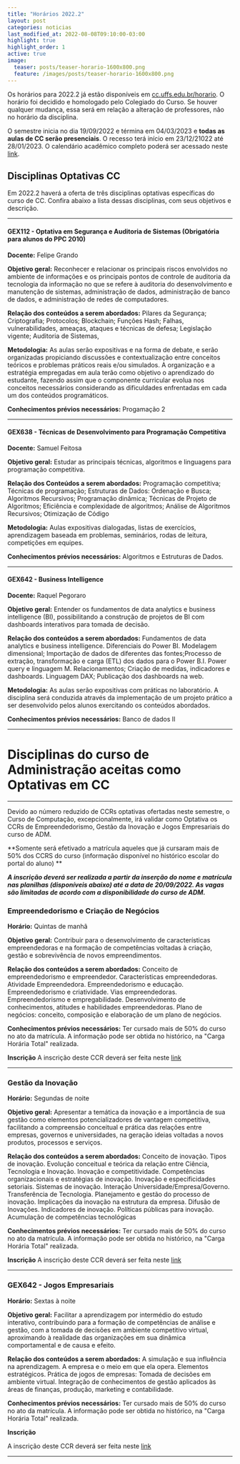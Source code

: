 ```yaml
---
title: "Horários 2022.2"
layout: post
categories: noticias
last_modified_at: 2022-08-08T09:10:00-03:00
highlight: true
highlight_order: 1
active: true
image:
  teaser: posts/teaser-horario-1600x800.png
  feature: /images/posts/teaser-horario-1600x800.png
---
```



Os horários para 2022.2 já estão disponíveis em [cc.uffs.edu.br/horario](https://cc.uffs.edu.br/horario/). O horário foi decidido e homologado pelo Colegiado do Curso. Se houver qualquer mudança, essa será em relação a alteração de professores, não no horário da disciplina. 

O semestre inicia no dia 19/09/2022 e términa em 04/03/2023 e **todas as aulas de CC serão presenciais**. O recesso terá início em 23/12/21022 até 28/01/2023.  O calendário acadêmico completo poderá ser acessado neste [link](www.uffs.edu.br/atos-normativos/portaria/gr/2022-2042). 


## Disciplinas Optativas CC

Em 2022.2 haverá a oferta de três disciplinas optativas específicas do curso de CC. Confira abaixo a lista dessas disciplinas, com seus objetivos e descrição.

---

#### GEX112 - Optativa em Segurança e Auditoria de Sistemas (Obrigatória para alunos do PPC 2010)

**Docente:** Felipe Grando

**Objetivo geral:**
Reconhecer e relacionar os principais riscos envolvidos no ambiente de informações e os principais pontos de controle de auditoria da tecnologia da informação no que se refere à auditoria do desenvolvimento e manutenção de sistemas, administração de dados, administração de banco de dados, e administração de redes de computadores.

**Relação dos conteúdos a serem abordados:**
Pilares da Segurança; Criptografia; Protocolos; Blockchain; Funções Hash; Falhas, vulnerabilidades, ameaças, ataques e técnicas de defesa; Legislação vigente; Auditoria de Sistemas,

**Metodologia:**
As aulas serão expositivas e na forma de debate, e serão organizadas propiciando discussões e contextualização entre conceitos teóricos e problemas práticos reais e/ou simulados. A organização e a estratégia empregadas em aula terão como objetivo o aprendizado do estudante, fazendo assim que o componente curricular evolua nos conceitos necessários considerando as dificuldades enfrentadas em cada um dos conteúdos programáticos.

**Conhecimentos prévios necessários:**
Progamação 2

---

#### GEX638 - Técnicas de Desenvolvimento para Programação Competitiva 

**Docente:** Samuel Feitosa

**Objetivo geral:**
Estudar as principais técnicas, algoritmos e linguagens para programação competitiva.

**Relação dos Conteúdos a serem abordados:**
Programação competitiva; Técnicas de programação; Estruturas de Dados:
   Ordenação e Busca;   Algoritmos Recursivos; Programação dinâmica; Técnicas de Projeto de Algoritmos; Eficiência e complexidade de algoritmos; Análise de Algoritmos Recursivos;
   Otimização de Código

**Metodologia:**
Aulas expositivas dialogadas, listas de exercícios, aprendizagem baseada em problemas, seminários, rodas de leitura, competições em equipes.

**Conhecimentos prévios necessários:**
Algoritmos e Estruturas de Dados.



---

#### GEX642 - Business Intelligence

**Docente:**
Raquel Pegoraro

**Objetivo geral:**
Entender os fundamentos de data analytics e business intelligence (BI), possibilitando a construção de projetos de BI com dashboards interativos para tomada de decisão.


**Relação dos conteúdos a serem abordados:**
Fundamentos de data analytics e business intelligence. Diferenciais do Power BI. Modelagem dimensional; Importação de dados de diferentes das fontes;Processo de extração, transformação e carga (ETL) dos dados para o Power B.I. Power query e linguagem M. Relacionamentos; Criação de medidas, indicadores e dashboards. Linguagem DAX; Publicação dos dashboards na web.


**Metodologia:**
As aulas serão expositivas com práticas no laboratório. A disciplina será conduzida através da implementação de um projeto prático a ser desenvolvido pelos alunos exercitando os conteúdos abordados.

**Conhecimentos prévios necessários:**
Banco de dados II

---

# Disciplinas do curso de Administração aceitas como Optativas em CC
---

Devido ao número reduzido de CCRs optativas ofertadas neste semestre, o Curso de Computação, excepcionalmente, irá validar como Optativa os CCRs de Empreendedorismo, Gestão da Inovação e Jogos Empresariais do curso de ADM. 

**Somente será efetivado a matrícula aqueles que já cursaram mais de 50% dos CCRS do curso (informação disponível no histórico escolar do portal do aluno) **

***A inscrição deverá ser realizada a partir da inserção do nome e matrícula nas planilhas (disponíveis abaixo) até a data de 20/09/2022. As vagas são limitadas de acordo com a disponibilidade do curso de ADM.***

###  Empreendedorismo e Criação de Negócios

**Horário:**
Quintas de manhã 
 
**Objetivo geral:**
Contribuir para o desenvolvimento de características empreendedoras e na formação de
competências voltadas à criação, gestão e sobrevivência de novos empreendimentos.

**Relação dos conteúdos a serem abordados:**
Conceito de empreendedorismo e empreendedor. Características empreendedoras. Atividade
Empreendedora. Empreendedorismo e educação. Empreendedorismo e criatividade. Vias
empreendedoras. Empreendedorismo e empregabilidade. Desenvolvimento de conhecimentos,
atitudes e habilidades empreendedoras. Plano de negócios: conceito, composição e elaboração de um plano de negócios.

**Conhecimentos prévios necessários:**
Ter cursado mais de 50% do curso no ato da matrícula. A informação pode ser obtida no histórico, na "Carga Horária Total" realizada.

**Inscrição**
A inscrição deste CCR deverá ser feita neste [link](https://docs.google.com/spreadsheets/d/1fn7Ugch2KEdA8MCuEipvErjb_l0m4Njd3MJrOFQKEVM/edit?usp=sharing)

-----

### Gestão da Inovação

**Horário:**
Segundas de noite

**Objetivo geral:**
Apresentar a temática da inovação e a importância de sua gestão como elementos potencializadores de vantagem competitiva, facilitando a compreensão conceitual e prática das relações entre empresas, governos e universidades, na geração ideias voltadas a novos produtos, processos e serviços.

**Relação dos conteúdos a serem abordados:**
Conceito de inovação. Tipos de inovação. Evolução conceitual e teórica da relação entre Ciência, Tecnologia e Inovação. Inovação e competitividade. Competências organizacionais e estratégias de inovação. Inovação e especificidades setoriais. Sistemas de inovação. Interação Universidade/Empresa/Governo. Transferência de Tecnologia. Planejamento e gestão do processo de inovação. Implicações da inovação na estrutura da empresa. Difusão de Inovações. Indicadores de inovação. Políticas públicas para inovação. Acumulação de competências tecnológicas

**Conhecimentos prévios necessários:**
Ter cursado mais de 50% do curso no ato da matrícula. A informação pode ser obtida no histórico, na "Carga Horária Total" realizada.

**Inscrição**
A inscrição deste CCR deverá ser feita neste [link](https://docs.google.com/spreadsheets/d/16ZbN7DXiBaV8sr7Z8Peog51bZCNrqqoMExbN-8abFVY/edit?usp=sharing)

-----
### GEX642 - Jogos Empresariais

**Horário:**
Sextas à noite


**Objetivo geral:**
Facilitar a aprendizagem por intermédio do estudo interativo, contribuindo para a formação de competências de análise e gestão, com a tomada de decisões em ambiente competitivo virtual, aproximando à realidade das organizações em sua dinâmica comportamental e de causa e efeito.

**Relação dos conteúdos a serem abordados:**
A simulação e sua influência na aprendizagem. A empresa e o meio em que ela opera. Elementos
estratégicos. Prática de jogos de empresas: Tomada de decisões em ambiente virtual. Integração de conhecimentos de gestão aplicados às áreas de finanças, produção, marketing e contabilidade.

**Conhecimentos prévios necessários:**
Ter cursado mais de 50% do curso no ato da matrícula. A informação pode ser obtida no histórico, na "Carga Horária Total" realizada.


**Inscrição**

A inscrição deste CCR deverá ser feita neste [link](https://docs.google.com/spreadsheets/d/1ANbjJRQO1oHoLuQ5Nr6aGDdujhhsEnMaBSWpEn77OhY/edit?usp=sharing)


-----